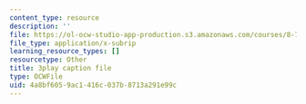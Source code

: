 ```yaml
---
content_type: resource
description: ''
file: https://ol-ocw-studio-app-production.s3.amazonaws.com/courses/8-701-introduction-to-nuclear-and-particle-physics-fall-2020/4a8bf6059ac1416c037b8713a291e99c_JSlXpd9zm6Q.srt
file_type: application/x-subrip
learning_resource_types: []
resourcetype: Other
title: 3play caption file
type: OCWFile
uid: 4a8bf605-9ac1-416c-037b-8713a291e99c
---
```

